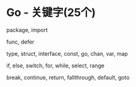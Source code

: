 # Go - 关键字(25个)

package, import

func, defer

type, struct, interface, const, go, chan, var, map

if, else, switch, for, while, select, range

break, continue, return, fallthrough, default, goto